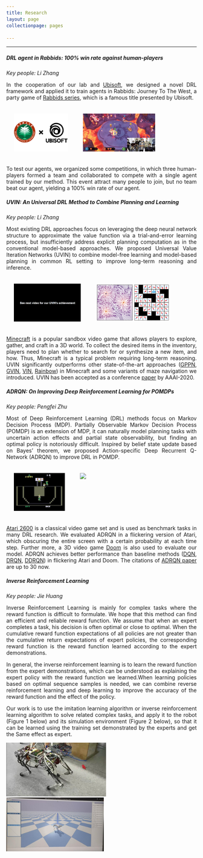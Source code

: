 ```yaml
---
title: Research
layout: page
collectionpage: pages

---
```


<style type="text/css">
.fig {
  display: block;
  margin-left: 20px;
  float: right;
}
</style>

<!---
Read about our current projects on
[Inverse Reinforcement Learning](#Inverse Reinforcement Learning),
,

and ....
--->


---

##### **DRL agent in Rabbids: 100% win rate against human-players**
_Key people: Li Zhang_

<p style="text-align:justify;">In the cooperation of our lab and <a href="https://www.ubisoft.com">Ubisoft</a>, we designed a novel DRL framework and applied it to train agents in Rabbids: Journey To The West, a party game of <a href="https://en.wikipedia.org/wiki/Raving_Rabbids">Rabbids series</a>, which is a famous title presented by Ubisoft.</p>

<div style="float:left;border:solid 1px 000;margin:20px;"><img src="/images/co.png" height="100"></div>
<div style="float:left;border:solid 1px 000;margin:20px;"><img src="/images/rabbids.gif" height="100"></div>
<div style="float:none;clear:both;"></div>

<p style="text-align:justify;">To test our agents, we organized some competitions, in which three human-players formed a team and collaborated to compete with a single agent trained by our method. This event attract many people to join, but no team beat our agent, yielding a 100% win rate of our agent.</p>

##### **UVIN: An Universal DRL Method to Combine Planning and Learning**
_Key people: Li Zhang_

<p style="text-align:justify;">Most existing DRL approaches focus on leveraging the deep neural network structure to approximate the value function via a trial-and-error learning process, but insufficiently address explicit planning computation as in the conventional model-based approaches. We proposed Universal Value Iteration Networks (UVIN) to combine model-free learning and model-based planning in common RL setting to improve long-term reasoning and inference.</p>

<div style="float:left;border:solid 1px 000;margin:20px;"><img src="/images/minecraft.gif" height="100"></div>
<div style="float:left;border:solid 1px 000;margin:20px;"><img src="/images/maze.png" height="100"></div>
<div style="float:none;clear:both;"></div>

<p style="text-align:justify;"><a href="https://www.minecraft.net">Minecraft</a> is a popular sandbox video game that allows players to explore, gather, and craft in a 3D world. To collect the desired items in the inventory, players need to plan whether to search for or synthesize a new item, and how. Thus, Minecraft is a typical problem requiring long-term reasoning. UVIN significantly outperforms other state-of-the-art approaches (<a href="https://arxiv.org/abs/1806.06408">GPPN</a>, <a href="https://arxiv.org/abs/1706.02416">GVIN</a>, <a href="https://arxiv.org/abs/1602.02867">VIN</a>, <a href="https://arxiv.org/abs/1710.02298">Rainbow</a>) in Minecraft and some variants of maze navigation we introduced. UVIN has been accepted as a conference <a href="https://aaai.org/Papers/AAAI/2020GB/AAAI-ZhangL.10191.pdf">paper</a> by AAAI-2020.</p>

##### **ADRQN: On Improving Deep Reinforcement Learning for POMDPs**
_Key people: Pengfei Zhu_

<p style="text-align:justify;">Most of Deep Reinforcement Learning (DRL) methods focus on Markov Decision Process (MDP). Partially Observable Markov Decision Process (POMDP) is an extension of MDP, it can naturally model planning tasks with uncertain action effects and partial state observability, but finding an optimal policy is notoriously difficult. Inspired by belief state update based on Bayes’ theorem, we proposed Action-specific Deep Recurrent Q-Network (ADRQN) to improve DRL in POMDP. </p>

<div style="float:left;border:solid 1px 000;margin:20px;"><img src="/images/atari.gif" height="100"></div>
<div style="float:left;border:solid 1px 000;margin:20px;"><img src="/images/doom.gif" height="100"></div>
<div style="float:none;clear:both;"></div>

<p style="text-align:justify;"><a href="https://en.wikipedia.org/wiki/Atari_2600">Atari 2600</a> is a classical video game set and is used as benchmark tasks in many DRL research. We evaluated ADRQN in a flickering version of Atari, which obscuring the entire screen with a certain probability at each time step. Further more, a 3D video game <a href="https://en.wikipedia.org/wiki/Doom_(1993_video_game)">Doom</a> is also used to evaluate our model. ADRQN achieves better performance than baseline methods (<a href="https://web.stanford.edu/class/psych209/Readings/MnihEtAlHassibis15NatureControlDeepRL.pdf">DQN</a>, <a href="https://arxiv.org/abs/1507.06527">DRQN</a>, <a href="https://arxiv.org/abs/1602.02672">DDRQN</a>) in flickering Atari and Doom. The citations of <a href="https://arxiv.org/pdf/1704.07978.pdf">ADRQN paper</a> are up to 30 now.</p>

##### **Inverse Reinforcement Learning**

_Key people: Jie Huang_

<p style="text-align:justify;">Inverse Reinforcement Learning is mainly for complex tasks where the reward function is difficult to formulate. We hope that this method can find an efficient and reliable reward function. We assume that when an expert completes a task, his decision is often optimal or close to optimal. When the cumulative reward function expectations of all policies are not greater than the cumulative return expectations of expert policies, the corresponding reward function is the reward function learned according to the expert demonstrations. </p>

<p style="text-align:justify;">In general, the inverse reinforcement learning is to learn the reward function from the expert demonstrations, which can be understood as explaining the expert policy with the reward function we learned.When learning policies based on optimal sequence samples is needed, we can combine reverse reinforcement learning and deep learning to improve the accuracy of the reward function and the effect of the policy. </p>

<p style="text-align:justify;">Our work is to use the imitation learning algorithm or inverse reinforcement learning algorithm to solve related complex tasks, and apply it to the robot (Figure 1 below) and its simulation environment (Figure 2 below), so that it can be learned using the training set demonstrated by the experts and get the Same effect as expert. </p>

<img src="/images/projects/dogbot.jpg" width="264"/>&nbsp;&nbsp;&nbsp;<img src="/images/projects/dogbot2.png" width="258"/>



